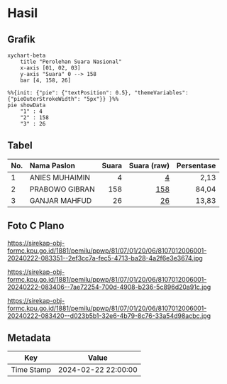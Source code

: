 # Hasil

## Grafik

```mermaid
xychart-beta
    title "Perolehan Suara Nasional"
    x-axis [01, 02, 03]
    y-axis "Suara" 0 --> 158
    bar [4, 158, 26]
```

```mermaid
%%{init: {"pie": {"textPosition": 0.5}, "themeVariables": {"pieOuterStrokeWidth": "5px"}} }%%
pie showData
    "1" : 4
    "2" : 158
    "3" : 26
```

## Tabel

| No. | Nama Paslon    | Suara | Suara (raw) | Persentase |
|:--- |:-------------- | -----:| -----------:| ----------:|
| 1   | ANIES MUHAIMIN | 4     | [4][p-1]    | 2,13       |
| 2   | PRABOWO GIBRAN | 158   | [158][p-2]  | 84,04      |
| 3   | GANJAR MAHFUD  | 26    | [26][p-3]   | 13,83      |


[p-1]: https://github.com/gigit-pemilu/pemilu-2024/blob/main/pilpres/hitung-suara/sub/81-maluku/sub/07-kepulauan-aru/sub/01-pulau-pulau-aru/sub/2006-tungu/sub/001-tps/sub/paslon-1.txt
[p-2]: https://github.com/gigit-pemilu/pemilu-2024/blob/main/pilpres/hitung-suara/sub/81-maluku/sub/07-kepulauan-aru/sub/01-pulau-pulau-aru/sub/2006-tungu/sub/001-tps/sub/paslon-2.txt
[p-3]: https://github.com/gigit-pemilu/pemilu-2024/blob/main/pilpres/hitung-suara/sub/81-maluku/sub/07-kepulauan-aru/sub/01-pulau-pulau-aru/sub/2006-tungu/sub/001-tps/sub/paslon-3.txt

## Foto C Plano

https://sirekap-obj-formc.kpu.go.id/1881/pemilu/ppwp/81/07/01/20/06/8107012006001-20240222-083351--2ef3cc7a-fec5-4713-ba28-4a2f6e3e3674.jpg

https://sirekap-obj-formc.kpu.go.id/1881/pemilu/ppwp/81/07/01/20/06/8107012006001-20240222-083406--7ae72254-700d-4908-b236-5c896d20a91c.jpg

https://sirekap-obj-formc.kpu.go.id/1881/pemilu/ppwp/81/07/01/20/06/8107012006001-20240222-083420--d023b5b1-32e6-4b79-8c76-33a54d98acbc.jpg


## Metadata

| Key        | Value               |
| ---------- | ------------------- |
| Time Stamp | 2024-02-22 22:00:00 |



